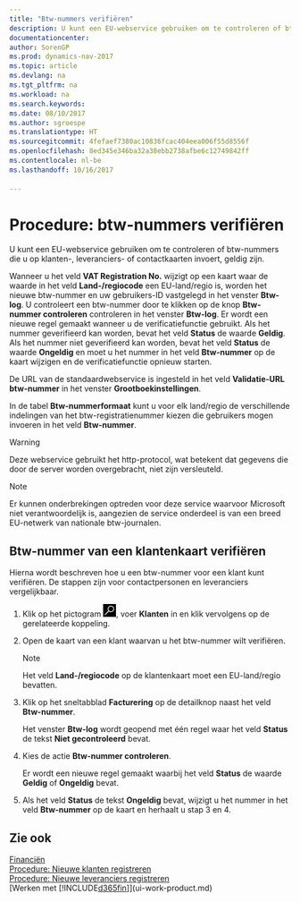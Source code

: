 ```yaml
---
title: "Btw-nummers verifiëren"
description: U kunt een EU-webservice gebruiken om te controleren of btw-nummers die u op klanten-, leveranciers- of contactkaarten invoert, geldig zijn.
documentationcenter: 
author: SorenGP
ms.prod: dynamics-nav-2017
ms.topic: article
ms.devlang: na
ms.tgt_pltfrm: na
ms.workload: na
ms.search.keywords: 
ms.date: 08/10/2017
ms.author: sgroespe
ms.translationtype: HT
ms.sourcegitcommit: 4fefaef7380ac10836fcac404eea006f55d8556f
ms.openlocfilehash: 8ed345e346ba32a38ebb2738afbe6c12749842ff
ms.contentlocale: nl-be
ms.lasthandoff: 10/16/2017

---
```

# <a name="how-to-verify-vat-registration-numbers"></a>Procedure: btw-nummers verifiëren
U kunt een EU-webservice gebruiken om te controleren of btw-nummers die u op klanten-, leveranciers- of contactkaarten invoert, geldig zijn.  

 Wanneer u het veld **VAT Registration No.** wijzigt op een kaart waar de waarde in het veld **Land-/regiocode** een EU-land/regio is, worden het nieuwe btw-nummer en uw gebruikers-ID vastgelegd in het venster **Btw-log**. U controleert een btw-nummer door te klikken op de knop **Btw-nummer controleren** controleren in het venster **Btw-log**. Er wordt een nieuwe regel gemaakt wanneer u de verificatiefunctie gebruikt. Als het nummer geverifieerd kan worden, bevat het veld **Status** de waarde **Geldig**. Als het nummer niet geverifieerd kan worden, bevat het veld **Status** de waarde **Ongeldig** en moet u het nummer in het veld **Btw-nummer** op de kaart wijzigen en de verificatiefunctie opnieuw starten.  

 De URL van de standaardwebservice is ingesteld in het veld **Validatie-URL btw-nummer** in het venster **Grootboekinstellingen**.  

 In de tabel **Btw-nummerformaat** kunt u voor elk land/regio de verschillende indelingen van het btw-registratienummer kiezen die gebruikers mogen invoeren in het veld **Btw-nummer**.  

> [!WARNING]  
>  Deze webservice gebruikt het http-protocol, wat betekent dat gegevens die door de server worden overgebracht, niet zijn versleuteld.  

> [!NOTE]  
>  Er kunnen onderbrekingen optreden voor deze service waarvoor Microsoft niet verantwoordelijk is, aangezien de service onderdeel is van een breed EU-netwerk van nationale btw-journalen.  

## <a name="to-verify-a-vat-registration-number-from-a-customer-card"></a>Btw-nummer van een klantenkaart verifiëren  
Hierna wordt beschreven hoe u een btw-nummer voor een klant kunt verifiëren. De stappen zijn voor contactpersonen en leveranciers vergelijkbaar.   
1.  Klik op het pictogram ![Zoeken naar pagina of rapport](media/ui-search/search_small.png "Pictogram Zoeken naar pagina of rapport"), voer **Klanten** in en klik vervolgens op de gerelateerde koppeling.  

2.  Open de kaart van een klant waarvan u het btw-nummer wilt verifiëren.  

    > [!NOTE]  
    >  Het veld **Land-/regiocode** op de klantenkaart moet een EU-land/regio bevatten.  
3.  Klik op het sneltabblad **Facturering** op de detailknop naast het veld **Btw-nummer**.  

    Het venster **Btw-log** wordt geopend met één regel waar het veld **Status** de tekst **Niet gecontroleerd** bevat.  
4.  Kies de actie **Btw-nummer controleren**.  

     Er wordt een nieuwe regel gemaakt waarbij het veld **Status** de waarde **Geldig** of **Ongeldig** bevat.  
5.  Als het veld **Status** de tekst **Ongeldig** bevat, wijzigt u het nummer in het veld **Btw-nummer** op de kaart en herhaalt u stap 3 en 4.  

## <a name="see-also"></a>Zie ook  
[Financiën](finance.md)  
[Procedure: Nieuwe klanten registreren](sales-how-register-new-customers.md)  
[Procedure: Nieuwe leveranciers registreren](purchasing-how-register-new-vendors.md)  
[Werken met [!INCLUDE[d365fin](includes/d365fin_md.md)]](ui-work-product.md)

